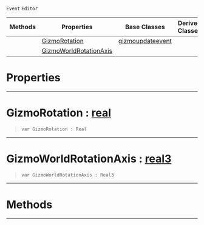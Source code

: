 `Event` `Editor`



|Methods|Properties|Base Classes|Derived Classes|
|---|---|---|---|
| |[ GizmoRotation](https://github.com/PlasmaEngine/PlasmaDocs/tree/master/docs/C%2B%2B/code_reference/class_reference/rotategizmoupdateevent.markdown#gizmorotation-plasma-engin)|[gizmoupdateevent](https://github.com/PlasmaEngine/PlasmaDocs/tree/master/docs/C%2B%2B/code_reference/class_reference/gizmoupdateevent.markdown)| |
| |[ GizmoWorldRotationAxis](https://github.com/PlasmaEngine/PlasmaDocs/tree/master/docs/C%2B%2B/code_reference/class_reference/rotategizmoupdateevent.markdown#gizmoworldrotationaxis-z)| | |


 #  Properties


---  
 #  GizmoRotation : [real](https://github.com/PlasmaEngine/PlasmaDocs/tree/master/docs/C%2B%2B/code_reference/lightning_base_types/real.markdown)

> 
> ``` lang=cpp, name=Lightning
> var GizmoRotation : Real


---  
 #  GizmoWorldRotationAxis : [real3](https://github.com/PlasmaEngine/PlasmaDocs/tree/master/docs/C%2B%2B/code_reference/lightning_base_types/real3.markdown)

> 
> ``` lang=cpp, name=Lightning
> var GizmoWorldRotationAxis : Real3


---  
 #  Methods


---  
 

 